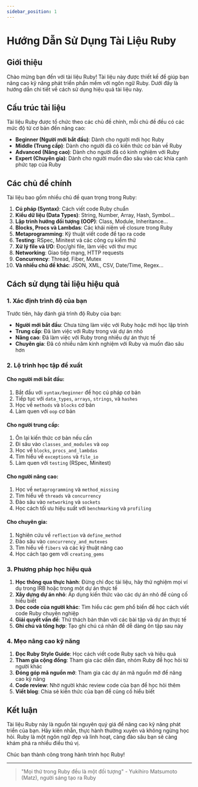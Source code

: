 ```yaml
---
sidebar_position: 1
---
```


# Hướng Dẫn Sử Dụng Tài Liệu Ruby

## Giới thiệu

Chào mừng bạn đến với tài liệu Ruby! Tài liệu này được thiết kế để giúp bạn nâng cao kỹ năng phát triển phần mềm với ngôn ngữ Ruby. Dưới đây là hướng dẫn chi tiết về cách sử dụng hiệu quả tài liệu này.

## Cấu trúc tài liệu

Tài liệu Ruby được tổ chức theo các chủ đề chính, mỗi chủ đề đều có các mức độ từ cơ bản đến nâng cao:

- **Beginner (Người mới bắt đầu)**: Dành cho người mới học Ruby
- **Middle (Trung cấp)**: Dành cho người đã có kiến thức cơ bản về Ruby
- **Advanced (Nâng cao)**: Dành cho người đã có kinh nghiệm với Ruby
- **Expert (Chuyên gia)**: Dành cho người muốn đào sâu vào các khía cạnh phức tạp của Ruby

## Các chủ đề chính

Tài liệu bao gồm nhiều chủ đề quan trọng trong Ruby:

1. **Cú pháp (Syntax)**: Cách viết code Ruby chuẩn
2. **Kiểu dữ liệu (Data Types)**: String, Number, Array, Hash, Symbol...
3. **Lập trình hướng đối tượng (OOP)**: Class, Module, Inheritance...
4. **Blocks, Procs và Lambdas**: Các khái niệm về closure trong Ruby
5. **Metaprogramming**: Kỹ thuật viết code để tạo ra code
6. **Testing**: RSpec, Minitest và các công cụ kiểm thử
7. **Xử lý file và I/O**: Đọc/ghi file, làm việc với thư mục
8. **Networking**: Giao tiếp mạng, HTTP requests
9. **Concurrency**: Thread, Fiber, Mutex
10. **Và nhiều chủ đề khác**: JSON, XML, CSV, Date/Time, Regex...

## Cách sử dụng tài liệu hiệu quả

### 1. Xác định trình độ của bạn

Trước tiên, hãy đánh giá trình độ Ruby của bạn:
- **Người mới bắt đầu**: Chưa từng làm việc với Ruby hoặc mới học lập trình
- **Trung cấp**: Đã làm việc với Ruby trong vài dự án nhỏ
- **Nâng cao**: Đã làm việc với Ruby trong nhiều dự án thực tế
- **Chuyên gia**: Đã có nhiều năm kinh nghiệm với Ruby và muốn đào sâu hơn

### 2. Lộ trình học tập đề xuất

#### Cho người mới bắt đầu:
1. Bắt đầu với `syntax/beginner` để học cú pháp cơ bản
2. Tiếp tục với `data_types`, `arrays`, `strings`, và `hashes`
3. Học về `methods` và `blocks` cơ bản
4. Làm quen với `oop` cơ bản

#### Cho người trung cấp:
1. Ôn lại kiến thức cơ bản nếu cần
2. Đi sâu vào `classes_and_modules` và `oop`
3. Học về `blocks`, `procs_and_lambdas`
4. Tìm hiểu về `exceptions` và `file_io`
5. Làm quen với `testing` (RSpec, Minitest)

#### Cho người nâng cao:
1. Học về `metaprogramming` và `method_missing`
2. Tìm hiểu về `threads` và `concurrency`
3. Đào sâu vào `networking` và `sockets`
4. Học cách tối ưu hiệu suất với `benchmarking` và `profiling`

#### Cho chuyên gia:
1. Nghiên cứu về `reflection` và `define_method`
2. Đào sâu vào `concurrency_and_mutexes`
3. Tìm hiểu về `fibers` và các kỹ thuật nâng cao
4. Học cách tạo gem với `creating_gems`

### 3. Phương pháp học hiệu quả

1. **Học thông qua thực hành**: Đừng chỉ đọc tài liệu, hãy thử nghiệm mọi ví dụ trong IRB hoặc trong một dự án thực tế
2. **Xây dựng dự án nhỏ**: Áp dụng kiến thức vào các dự án nhỏ để củng cố hiểu biết
3. **Đọc code của người khác**: Tìm hiểu các gem phổ biến để học cách viết code Ruby chuyên nghiệp
4. **Giải quyết vấn đề**: Thử thách bản thân với các bài tập và dự án thực tế
5. **Ghi chú và tổng hợp**: Tạo ghi chú cá nhân để dễ dàng ôn tập sau này

### 4. Mẹo nâng cao kỹ năng

1. **Đọc Ruby Style Guide**: Học cách viết code Ruby sạch và hiệu quả
2. **Tham gia cộng đồng**: Tham gia các diễn đàn, nhóm Ruby để học hỏi từ người khác
3. **Đóng góp mã nguồn mở**: Tham gia các dự án mã nguồn mở để nâng cao kỹ năng
4. **Code review**: Nhờ người khác review code của bạn để học hỏi thêm
5. **Viết blog**: Chia sẻ kiến thức của bạn để củng cố hiểu biết

## Kết luận

Tài liệu Ruby này là nguồn tài nguyên quý giá để nâng cao kỹ năng phát triển của bạn. Hãy kiên nhẫn, thực hành thường xuyên và không ngừng học hỏi. Ruby là một ngôn ngữ đẹp và linh hoạt, càng đào sâu bạn sẽ càng khám phá ra nhiều điều thú vị.

Chúc bạn thành công trong hành trình học Ruby!

---

> "Mọi thứ trong Ruby đều là một đối tượng" - Yukihiro Matsumoto (Matz), người sáng tạo ra Ruby

